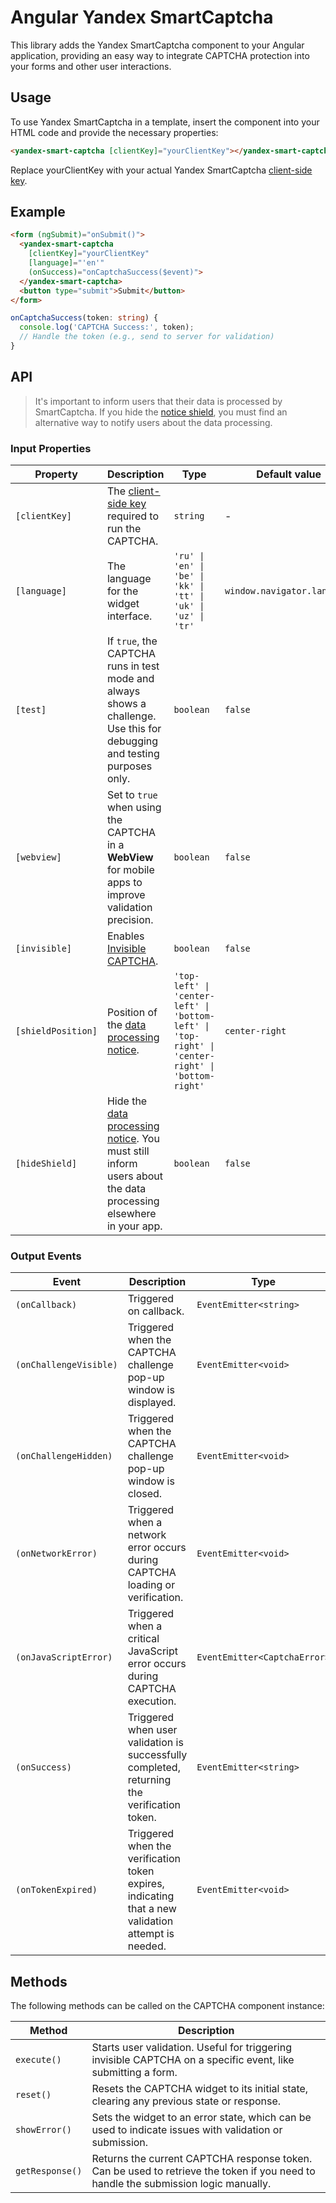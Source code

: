 # Angular Yandex SmartCaptcha

This library adds the Yandex SmartCaptcha component to your Angular application, providing an easy way to integrate CAPTCHA protection into your forms and other user interactions.

## Usage
To use Yandex SmartCaptcha in a template, insert the component into your HTML code and provide the necessary properties:
```html
<yandex-smart-captcha [clientKey]="yourClientKey"></yandex-smart-captcha>
```
Replace yourClientKey with your actual Yandex SmartCaptcha [client-side key](https://yandex.cloud/en/docs/smartcaptcha/concepts/keys).

## Example

```html
<form (ngSubmit)="onSubmit()">
  <yandex-smart-captcha 
    [clientKey]="yourClientKey" 
    [language]="'en'"
    (onSuccess)="onCaptchaSuccess($event)">
  </yandex-smart-captcha>
  <button type="submit">Submit</button>
</form>
```

```typescript
onCaptchaSuccess(token: string) {
  console.log('CAPTCHA Success:', token);
  // Handle the token (e.g., send to server for validation)
}
```

## API

> It's important to inform users that their data is processed by SmartCaptcha. If you hide the [notice shield](https://yandex.cloud/en/docs/smartcaptcha/concepts/invisible-captcha#data-processing-notice), you must find an alternative way to notify users about the data processing.

### Input Properties

| Property           | Description                                                                                                                                                                                                  | Type                                                                                              | Default value               | Requirement |
| ------------------ | ------------------------------------------------------------------------------------------------------------------------------------------------------------------------------------------------------------ | ------------------------------------------------------------------------------------------------- | --------------------------- | ----------- |
| `[clientKey]`      | The [client-side key](https://yandex.cloud/en/docs/smartcaptcha/concepts/keys) required to run the CAPTCHA.                                                                                                  | `string`                                                                                          | -                           | Required    |
| `[language]`       | The language for the widget interface.                                                                                                                                                                       | `'ru' \| 'en' \| 'be' \| 'kk' \| 'tt' \| 'uk' \| 'uz' \| 'tr'`                                    | `window.navigator.language` | Optional    |
| `[test]`           | If `true`, the CAPTCHA runs in test mode and always shows a challenge. Use this for debugging and testing purposes only.                                                                                     | `boolean`                                                                                         | `false`                     | Optional    |
| `[webview]`        | Set to `true` when using the CAPTCHA in a **WebView** for mobile apps to improve validation precision.                                                                                                       | `boolean`                                                                                         | `false`                     | Optional    |
| `[invisible]`      | Enables [Invisible CAPTCHA](https://yandex.cloud/en/docs/smartcaptcha/concepts/invisible-captcha).                                                                                                           | `boolean`                                                                                         | `false`                     | Optional    |
| `[shieldPosition]` | Position of the [data processing notice](https://yandex.cloud/en/docs/smartcaptcha/concepts/invisible-captcha#data-processing-notice).                                                                       | `'top-left' \| 'center-left' \| 'bottom-left' \| 'top-right' \| 'center-right' \| 'bottom-right'` | `center-right`              | Optional    |
| `[hideShield]`     | Hide the [data processing notice](https://yandex.cloud/en/docs/smartcaptcha/concepts/invisible-captcha#data-processing-notice). You must still inform users about the data processing elsewhere in your app. | `boolean`                                                                                         | `false`                     | Optional    |

### Output Events

|Event|Description|Type|
|---|---|---|
|`(onCallback)`|Triggered on callback.|`EventEmitter<string>`|
|`(onChallengeVisible)`|Triggered when the CAPTCHA challenge pop-up window is displayed.|`EventEmitter<void>`|
|`(onChallengeHidden)`|Triggered when the CAPTCHA challenge pop-up window is closed.|`EventEmitter<void>`|
|`(onNetworkError)`|Triggered when a network error occurs during CAPTCHA loading or verification.|`EventEmitter<void>`|
|`(onJavaScriptError)`|Triggered when a critical JavaScript error occurs during CAPTCHA execution.|`EventEmitter<CaptchaError>`|
|`(onSuccess)`|Triggered when user validation is successfully completed, returning the verification token.|`EventEmitter<string>`|
|`(onTokenExpired)`|Triggered when the verification token expires, indicating that a new validation attempt is needed.|`EventEmitter<void>`|

## Methods

The following methods can be called on the CAPTCHA component instance:

|Method|Description|
|---|---|
|`execute()`|Starts user validation. Useful for triggering invisible CAPTCHA on a specific event, like submitting a form.|
|`reset()`|Resets the CAPTCHA widget to its initial state, clearing any previous state or response.|
|`showError()`|Sets the widget to an error state, which can be used to indicate issues with validation or submission.|
|`getResponse()`|Returns the current CAPTCHA response token. Can be used to retrieve the token if you need to handle the submission logic manually.|
